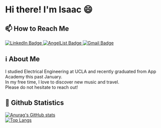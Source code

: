 # Hi there! I'm Isaac 😄

## 📫 How to Reach Me
<a href='https://www.linkedin.com/in/isaac-ki-973894111//' target="_blank">
  <img src="https://img.shields.io/badge/LinkedIn-blue?style=for-the-badge&logo=linkedin&logoColor=white" alt="LinkedIn Badge"/>
</a>

<a href="https://angel.co/u/isaac-ki" target="_blank">
  <img src="https://img.shields.io/badge/AngelList-%23D4D4D4.svg?style=for-the-badge&logo=AngelList&logoColor=black" alt="AngelList Badge"/>
</a>

<a href="mailto:isaacki1003@gmail.com" target="_blank">
  <img src="https://img.shields.io/badge/Gmail-D14836?style=for-the-badge&logo=gmail&logoColor=white" alt="Gmail Badge"/>
</a>
<br>

## ℹ About Me
I studied Electrical Engineering at UCLA and recently graduated from App Academy this past January. <br>
In my free time, I love to discover new music and travel. <br>
Please do not hesitate to reach out! <br>

## 🔢 Github Statistics
[![Anurag's GitHub stats](https://github-readme-stats-liav.vercel.app/api?username=isaacki1003)](https://github.com/anuraghazra/github-readme-stats)
<br>
[![Top Langs](https://github-readme-stats-liav.vercel.app/api/top-langs/?username=isaacki1003&layout=compact)](https://github.com/anuraghazra/github-readme-stats)


